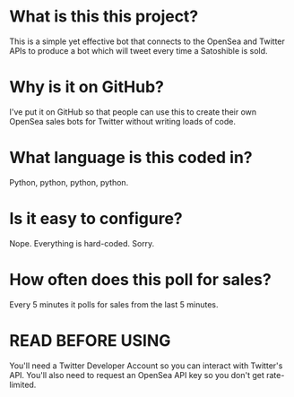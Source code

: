 # What is this this project?
This is a simple yet effective bot that connects to the OpenSea and Twitter APIs to produce a bot which will tweet every time a Satoshible is sold.

# Why is it on GitHub?
I've put it on GitHub so that people can use this to create their own OpenSea sales bots for Twitter without writing loads of code.

# What language is this coded in?
Python, python, python, python.

# Is it easy to configure?
Nope. Everything is hard-coded. Sorry.

# How often does this poll for sales?
Every 5 minutes it polls for sales from the last 5 minutes.

# READ BEFORE USING
You'll need a Twitter Developer Account so you can interact with Twitter's API. You'll also need to request an OpenSea API key so you don't get rate-limited.
